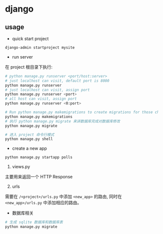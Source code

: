 # django

## usage  

- quick start project

```bash
django-admin startproject mysite
```

- run server

在 project 根目录下执行:

```bash
# python manage.py runserver <port/host:server>
# just localhost can visit, default port is 8000
python manage.py runserver
# just localhost can visit, assign port
python manage.py runserver <port>
# all host can visit, assign port
python manage.py runserver <0:port>

# Run python manage.py makemigrations to create migrations for those changes
python manage.py makemigrations
# 执行 python manage.py migrate 来讲数据库完成对数据库修改
python manage.py migrate

# 进入 project 命令行模式
python manage.py shell
```

- create a new app

```bash
python manage.py startapp polls
```

1. views.py

主要用来返回一个 HTTP Response

2. urls

需要在 ```/<project>/urls.py``` 中添加 ```<new_app>``` 的路由, 同时在 ```<new_app>/urls.py``` 中添加相应的路由。

- 数据库相关

```bash
# 生成 sqlite 数据库和数据库表
python manage.py migrate
```

